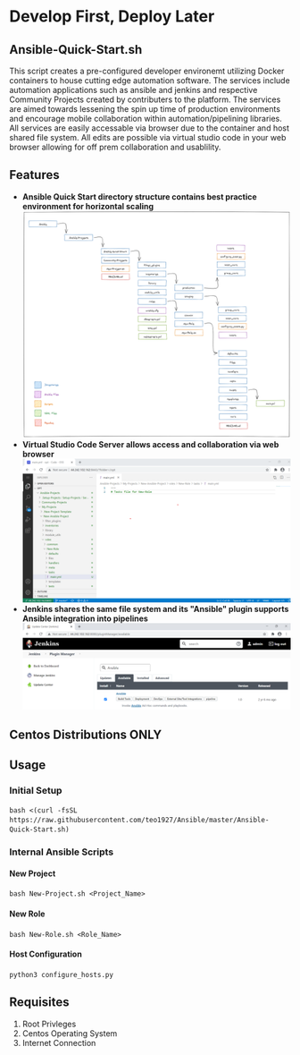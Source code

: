 # Develop First, Deploy Later
## Ansible-Quick-Start.sh
This script creates a pre-configured developer environemt utilizing Docker containers to house cutting edge automation software. The services include automation applications such as ansible and jenkins and respective Community Projects created by contributers to the platform. The services are aimed towards lessening the spin up time of production environments and encourage mobile collaboration within automation/pipelining libraries. All services are easily accessable via browser due to the container and host shared file system. All edits are possible via virtual studio code in your web browser allowing for off prem collaboration and usablility.

## Features
- **Ansible Quick Start directory structure contains best practice environment for horizontal scaling**
![](images/Directory-Structure.png)
- **Virtual Studio Code Server allows access and collaboration via web browser**
![](images/Code-Server.png)
- **Jenkins shares the same file system and its "Ansible" plugin supports Ansible integration into pipelines**
![](images/Jenkins-Dashboard.png)

## Centos Distributions ONLY

## Usage
### Initial Setup
`bash <(curl -fsSL https://raw.githubusercontent.com/teo1927/Ansible/master/Ansible-Quick-Start.sh)`
### Internal Ansible Scripts
#### New Project
`bash New-Project.sh <Project_Name>`
#### New Role
`bash New-Role.sh <Role_Name>`
#### Host Configuration
`python3 configure_hosts.py`
## Requisites
1. Root Privleges
2. Centos Operating System
3. Internet Connection
